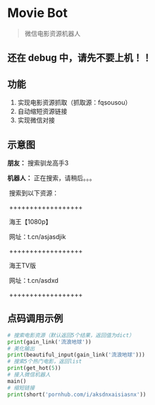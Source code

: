 # Movie Bot

> 微信电影资源机器人



## 还在 debug 中，请先不要上机！！




## 功能

1. 实现电影资源抓取（抓取源：fqsousou）
2. 自动缩短资源链接
3. 实现微信对接

## 示意图

**朋友：** 搜索驯龙高手3



**机器人：** 正在搜索，请稍后。。。

​		搜索到以下资源：

​		++++++++++++++++++

​		海王【1080p】

​		网址：t.cn/asjasdjik

​		++++++++++++++++++

​		海王TV版

​		网址：t.cn/asdxd

​		++++++++++++++++++

## 点码调用示例
```python
# 搜索电影资源（默认返回5个结果，返回值为dict）
print(gain_link('流浪地球'))
# 美化输出
print(beautiful_input(gain_link('流浪地球')))
# 搜索5个热门电影，返回list
print(get_hot(5))
# 接入微信机器人
main()
# 缩短链接
print(short('pornhub.com/i/aksdnxaisiasnx'))
```